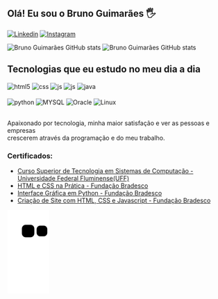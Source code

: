 ## Olá! Eu sou o Bruno Guimarães 🖐️

[![Linkedin](https://img.shields.io/badge/LinkedIn-0077B5?style=for-the-badge&logo=linkedin&logoColor=white)](https://www.linkedin.com/in/bruno-guima-desenvolvedor)
[![Instagram](https://img.shields.io/badge/Instagram-E4405F?style=for-the-badge&logo=instagram&logoColor=white)](https://instagram.com/bruno_guima42)


![Bruno Guimarães GitHub stats](https://github-readme-stats.vercel.app/api?username=Bruno-Guima&show_icon=true&theme=cobalt)
![Bruno Guimarães GitHub stats](https://github-readme-stats.vercel.app/api/top-langs/?username=Bruno-Guima&theme=blue-green)


## Tecnologias que eu estudo no meu dia a dia

<div style="display: inline_block">
  <img align="center" alt="html5" src="https://img.shields.io/badge/HTML5-E34F26?style=for-the-badge&logo=html5&logoColor=white" />
  <img align="center" alt="css" src="https://img.shields.io/badge/CSS3-1572B6?style=for-the-badge&logo=css3&logoColor=white" />
  <img align="center" alt="js" src="https://img.shields.io/badge/JavaScript-F7DF1E?style=for-the-badge&logo=javascript&logoColor=black" />
  <img align="center" alt="js" src="https://img.shields.io/badge/Shell_Script-121011?style=for-the-badge&logo=gnu-bash&logoColor=white" />
  <img align="center" alt="java" src="https://img.shields.io/badge/Java-ED8B00?style=for-the-badge&logo=openjdk&logoColor=white" /> </br> </br>
  <img align="center" alt="python" src="https://img.shields.io/badge/Python-3776AB?style=for-the-badge&logo=python&logoColor=white" /> 
  <img align="center" alt="MYSQL" src="https://img.shields.io/badge/MySQL-005C84?style=for-the-badge&logo=mysql&logoColor=white" />
  <img align="center" alt="Oracle" src="https://img.shields.io/badge/Oracle-F80000?style=for-the-badge&logo=oracle&logoColor=black" />
  <img align="center" alt="Linux" src="https://img.shields.io/badge/Linux-FCC624?style=for-the-badge&logo=linux&logoColor=black" />
  </div> <br/>

Apaixonado por tecnologia, minha maior satisfação e ver as pessoas e empresas </br> crescerem  através da programação e do meu trabalho.

### Certificados:
- [Curso Superior de Tecnologia em Sistemas de Computação - Universidade Federal Fluminense(UFF)]()<br/>
- [HTML e CSS na Prática - Fundação Bradesco]()<br/>
- [Interface Gráfica em Python - Fundação Bradesco]()<br/>
- [Criação de Site com HTML, CSS e Javascript - Fundação Bradesco]()<br/>

![snake animation](https://github.com/Bruno-Guima/Bruno-Guima/blob/output/github-contribution-grid-snake.svg)
